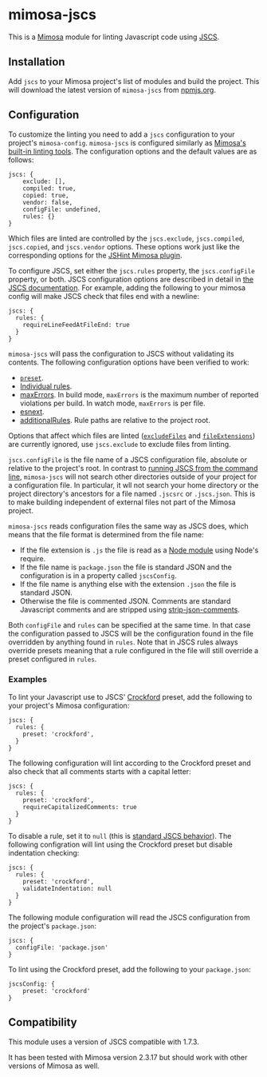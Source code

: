 mimosa-jscs
===========

This is a [Mimosa](http://mimosa.io) module for linting Javascript
code using [JSCS](https://github.com/jscs-dev/node-jscs/tree/v1.7.3).

Installation
------------

Add `jscs` to your Mimosa project's list of modules and build the
project. This will download the latest version of `mimosa-jscs` from
[npmjs.org](https://www.npmjs.org/package/mimosa-jscs).

Configuration
-------------

To customize the linting you need to add a `jscs` configuration to
your project's `mimosa-config`. `mimosa-jscs` is configured similarly
as [Mimosa's built-in linting
tools](http://mimosa.io/configuration.html#lint). The configuration
options and the default values are as follows:

    jscs: {
        exclude: [],
        compiled: true,
        copied: true,
        vendor: false,
        configFile: undefined,
        rules: {}
    }

Which files are linted are controlled by the `jscs.exclude`,
`jscs.compiled`, `jscs.copied`, and `jscs.vendor` options. These
options work just like the corresponding options for the
[JSHint Mimosa plugin](http://mimosa.io/configuration.html#lint).

To configure JSCS, set either the `jscs.rules` property, the
`jscs.configFile` property, or both. JSCS configuration options are
described in detail in [the JSCS
documentation](https://github.com/jscs-dev/node-jscs/tree/v1.7.3#options). For
example, adding the following to your mimosa config will make JSCS
check that files end with a newline:

    jscs: {
      rules: {
        requireLineFeedAtFileEnd: true
      }
    }

`mimosa-jscs` will pass the configuration to JSCS without validating
its contents. The following configuration options have been verified
to work:

* [`preset`](https://github.com/jscs-dev/node-jscs/tree/v1.7.3#preset).
* [Individual rules](https://github.com/jscs-dev/node-jscs/tree/v1.7.3#rules).
* [maxErrors](https://github.com/jscs-dev/node-jscs/tree/v1.7.3#maxerrors). In
  build mode, `maxErrors` is the maximum number of reported violations
  per build. In watch mode, `maxErrors` is per file.
* [esnext](https://github.com/jscs-dev/node-jscs/tree/v1.7.3#esnext).
* [additionalRules](https://github.com/jscs-dev/node-jscs/tree/v1.7.3#additionalrules).
  Rule paths are relative to the project root.

Options that affect which files are linted
([`excludeFiles`](https://github.com/jscs-dev/node-jscs#excludefiles)
and
[`fileExtensions`](https://github.com/jscs-dev/node-jscs/tree/v1.7.3#fileextensions))
are currently ignored, use `jscs.exclude` to exclude files from
linting.

`jscs.configFile` is the file name of a JSCS configuration file,
absolute or relative to the project's root. In contrast to [running
JSCS from the command
line](https://github.com/jscs-dev/node-jscs/tree/v1.7.3#cli),
`mimosa-jscs` will not search other directories outside of your
project for a configuration file. In particular, it wll not search
your home directory or the project directory's ancestors for a file
named `.jscsrc` or `.jscs.json`. This is to make building independent
of external files not part of the Mimosa project.

`mimosa-jscs` reads configuration files the same way as JSCS does,
which means that the file format is determined from the file name:
* If the file extension is `.js` the file is read as a [Node
  module](http://nodejs.org/api/modules.html) using Node's require.
* If the file name is `package.json` the file is standard JSON and the
  configuration is in a property called `jscsConfig`.
* If the file name is anything else with the extension `.json` the
  file is standard JSON.
* Otherwise the file is commented JSON. Comments are standard
  Javascript comments and are stripped using
  [strip-json-comments](https://www.npmjs.org/package/strip-json-comments).

Both `configFile` and `rules` can be specified at the same time. In
that case the configuration passed to JSCS will be the configuration
found in the file overridden by anything found in `rules`. Note that
in JSCS rules always override presets meaning that a rule configured
in the file will still override a preset configured in `rules`.

### Examples

To lint your Javascript use to JSCS'
[Crockford](http://javascript.crockford.com/code.html) preset, add the
following to your project's Mimosa configuration:

    jscs: {
      rules: {
        preset: 'crockford',
      }
    }

The following configuration will lint according to the Crockford
preset and also check that all comments starts with a capital letter:

    jscs: {
      rules: {
        preset: 'crockford',
        requireCapitalizedComments: true
      }
    }

To disable a rule, set it to `null` (this is [standard JSCS
behavior](https://github.com/jscs-dev/node-jscs/tree/v1.7.3#example-1)).
The following configration will lint using the Crockford preset but
disable indentation checking:

    jscs: {
      rules: {
        preset: 'crockford',
        validateIndentation: null
      }
    }

The following module configuration will read the JSCS configuration
from the project's `package.json`:

    jscs: {
      configFile: 'package.json'
    }

To lint using the Crockford preset, add the following to your
`package.json`:

    jscsConfig: {
        preset: 'crockford'
    }


Compatibility
-------------

This module uses a version of JSCS compatible with 1.7.3.

It has been tested with Mimosa version 2.3.17 but should work with
other versions of Mimosa as well.
